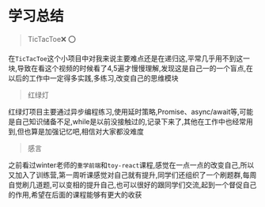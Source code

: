 # 学习总结
> TicTacToe❌  ⭕

在`TicTacToe`这个小项目中对我来说主要难点还是在递归这,平常几乎用不到这一块,导致在看这个视频的时候看了4,5遍才慢慢理解,发现这是自己一的一个盲点,在以后的工作中一定得多实践,多练习,改变自己的思维模块


> 红绿灯

红绿灯项目主要通过异步编程练习,使用延时策略,Promise、async/await等,可能是自己知识储备不足,while是以前没接触过的,记录下来了,其他在工作中也经常用到,但也算是加强记忆吧,相信对大家都没难度

> 感言

之前看过winter老师的`重学前端`和`toy-react`课程,感觉在一点一点的改变自己,所以又加入了训练营,第一周听课感觉对自己就有提升,同学们还组织了一个刷题群,每周自觉刷几道题,可以变相的提升自己,也可以很好的跟同学们交流,起到一个督促自己的作用,希望在后面的课程能够有更大的收获